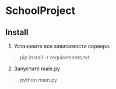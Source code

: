 # SchoolProject
## Install
1. Установите все зависимости сервера.

>pip install -r requirements.txt
2. Запустите main.py
>python main.py
